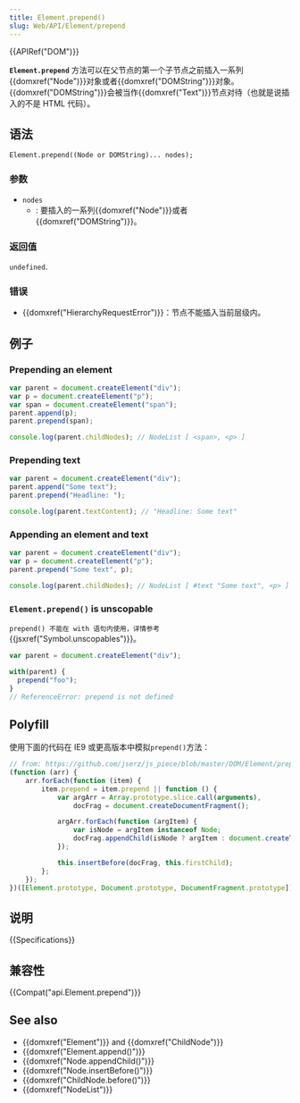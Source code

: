 ```yaml
---
title: Element.prepend()
slug: Web/API/Element/prepend
---
```

{{APIRef("DOM")}}

**`Element.prepend`** 方法可以在父节点的第一个子节点之前插入一系列{{domxref("Node")}}对象或者{{domxref("DOMString")}}对象。{{domxref("DOMString")}}会被当作{{domxref("Text")}}节点对待（也就是说插入的不是 HTML 代码）。

## 语法

```plain
Element.prepend((Node or DOMString)... nodes);
```

### 参数

- `nodes`
  - : 要插入的一系列{{domxref("Node")}}或者{{domxref("DOMString")}}。

### 返回值

`undefined`.

### 错误

- {{domxref("HierarchyRequestError")}}：节点不能插入当前层级内。

## 例子

### Prepending an element

```js
var parent = document.createElement("div");
var p = document.createElement("p");
var span = document.createElement("span");
parent.append(p);
parent.prepend(span);

console.log(parent.childNodes); // NodeList [ <span>, <p> ]
```

### Prepending text

```js
var parent = document.createElement("div");
parent.append("Some text");
parent.prepend("Headline: ");

console.log(parent.textContent); // "Headline: Some text"
```

### Appending an element and text

```js
var parent = document.createElement("div");
var p = document.createElement("p");
parent.prepend("Some text", p);

console.log(parent.childNodes); // NodeList [ #text "Some text", <p> ]
```

### `Element.prepend()` is unscopable

`prepend() 不能在 with 语句内使用，详情参考`{{jsxref("Symbol.unscopables")}}。

```js
var parent = document.createElement("div");

with(parent) {
  prepend("foo");
}
// ReferenceError: prepend is not defined
```

## Polyfill

使用下面的代码在 IE9 或更高版本中模拟`prepend()`方法：

```js
// from: https://github.com/jserz/js_piece/blob/master/DOM/Element/prepend()/prepend().md
(function (arr) {
    arr.forEach(function (item) {
        item.prepend = item.prepend || function () {
            var argArr = Array.prototype.slice.call(arguments),
                docFrag = document.createDocumentFragment();

            argArr.forEach(function (argItem) {
                var isNode = argItem instanceof Node;
                docFrag.appendChild(isNode ? argItem : document.createTextNode(String(argItem)));
            });

            this.insertBefore(docFrag, this.firstChild);
        };
    });
})([Element.prototype, Document.prototype, DocumentFragment.prototype]);
```

## 说明

{{Specifications}}

## 兼容性

{{Compat("api.Element.prepend")}}

## See also

- {{domxref("Element")}} and {{domxref("ChildNode")}}
- {{domxref("Element.append()")}}
- {{domxref("Node.appendChild()")}}
- {{domxref("Node.insertBefore()")}}
- {{domxref("ChildNode.before()")}}
- {{domxref("NodeList")}}
